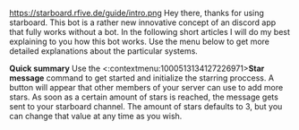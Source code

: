 https://starboard.rfive.de/guide/intro.png
Hey there, thanks for using starboard.
This bot is a rather new innovative concept of an discord app that fully works without a bot.
In the following short articles I will do my best explaining to you how this bot works. Use the menu below to get more detailed explanations about the particular systems.

**Quick summary**
Use the <:contextmenu:1000513134127226971>**Star message** command to get started and initialize the starring proccess. A button will appear that other members of your server can use to add more stars.
As soon as a certain amount of stars is reached, the message gets sent to your starboard channel. The amount of stars defaults to 3, but you can change that value at any time as you wish.
